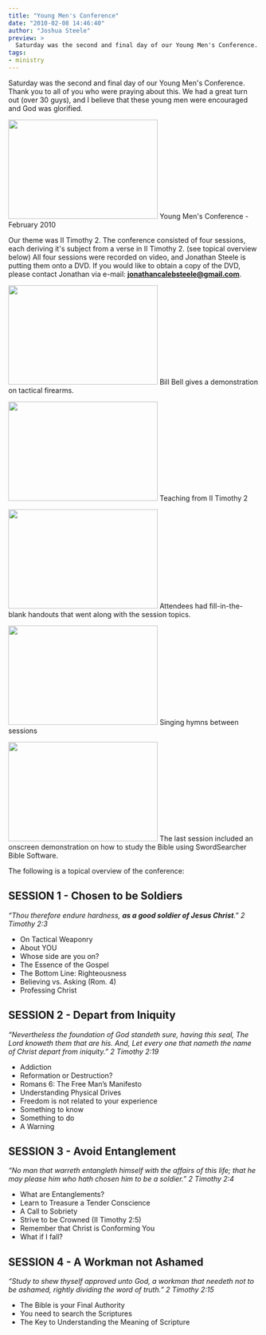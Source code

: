 ```yaml
---
title: "Young Men's Conference"
date: "2010-02-08 14:46:40"
author: "Joshua Steele"
preview: >
  Saturday was the second and final day of our Young Men's Conference. Thank you to all of you who were praying about this. We had a great turn out (over 30 guys), and I believe that these young men were encouraged and God was glorified.
tags:
- ministry
---
```


Saturday was the second and final day of our Young Men's Conference. Thank you to all of you who were praying about this. We had a great turn out (over 30 guys), and I believe that these young men were encouraged and God was glorified.

<a href="//d21yo20tm8bmc2.cloudfront.net/2010/02/DSC_8531.jpg"><img class="size-medium wp-image-925 " title="DSC_8531" src="//d21yo20tm8bmc2.cloudfront.net/2010/02/DSC_8531-300x199.jpg" alt="" width="300" height="199" /></a>
Young Men's Conference - February 2010

Our theme was II Timothy 2. The conference consisted of four sessions, each deriving it's subject from a verse in II Timothy 2. (see topical overview below) All four sessions were recorded on video, and Jonathan Steele is putting them onto a DVD. If you would like to obtain a copy of the DVD, please contact Jonathan via e-mail: <strong><a href="mailto:jonathancalebsteele@gmail.com">jonathancalebsteele@gmail.com</a></strong>.

<a href="//d21yo20tm8bmc2.cloudfront.net/2010/02/DSC_8524.jpg"><img class="size-medium wp-image-927" title="DSC_8524" src="//d21yo20tm8bmc2.cloudfront.net/2010/02/DSC_8524-300x199.jpg" alt="" width="300" height="199" /></a>
Bill Bell gives a demonstration on tactical firearms.

<a href="//d21yo20tm8bmc2.cloudfront.net/2010/02/DSC_8535.jpg"><img class="size-medium wp-image-928" title="DSC_8535" src="//d21yo20tm8bmc2.cloudfront.net/2010/02/DSC_8535-300x199.jpg" alt="" width="300" height="199" /></a>
Teaching from II Timothy 2

<a href="//d21yo20tm8bmc2.cloudfront.net/2010/02/DSC_8526.jpg"><img class="size-medium wp-image-929" title="DSC_8526" src="//d21yo20tm8bmc2.cloudfront.net/2010/02/DSC_8526-300x199.jpg" alt="" width="300" height="199" /></a>
Attendees had fill-in-the-blank handouts that went along with the session topics.

<a href="//d21yo20tm8bmc2.cloudfront.net/2010/02/DSC_8533.jpg"><img class="size-medium wp-image-930" title="DSC_8533" src="//d21yo20tm8bmc2.cloudfront.net/2010/02/DSC_8533-300x199.jpg" alt="" width="300" height="199" /></a>
Singing hymns between sessions

<a href="//d21yo20tm8bmc2.cloudfront.net/2010/02/DSC_8549.jpg"><img class="size-medium wp-image-931" title="DSC_8549" src="//d21yo20tm8bmc2.cloudfront.net/2010/02/DSC_8549-300x199.jpg" alt="" width="300" height="199" /></a>
The last session included an onscreen demonstration on how to study the Bible using SwordSearcher Bible Software.

The following is a topical overview of the conference:

## SESSION 1 - Chosen to be Soldiers

*“Thou therefore endure hardness, **as a good soldier of Jesus Christ**.” 2 Timothy 2:3*

* On Tactical Weaponry
* About YOU
* Whose side are you on?
* The Essence of the Gospel
* The Bottom Line: Righteousness
* Believing vs. Asking (Rom. 4)
* Professing Christ

## SESSION 2 - Depart from Iniquity

*“Nevertheless the foundation of God standeth sure, having this seal, The Lord knoweth them that are his. And, Let every one that nameth the name of Christ depart from iniquity.” 2 Timothy 2:19*

* Addiction
* Reformation or Destruction?
* Romans 6: The Free Man’s Manifesto
* Understanding Physical Drives
* Freedom is not related to your experience
* Something to know
* Something to do
* A Warning

## SESSION 3 - Avoid Entanglement

*“No man that warreth entangleth himself with the affairs of this life; that he may please him who hath chosen him to be a soldier.” 2 Timothy 2:4*

* What are Entanglements?
* Learn to Treasure a Tender Conscience
* A Call to Sobriety
* Strive to be Crowned (II Timothy 2:5)
* Remember that Christ is Conforming You
* What if I fall?

## SESSION 4 - A Workman not Ashamed

*“Study to shew thyself approved unto God, a workman that needeth not to be ashamed, rightly dividing the word of truth.” 2 Timothy 2:15*

* The Bible is your Final Authority
* You need to search the Scriptures
* The Key to Understanding the Meaning of Scripture
